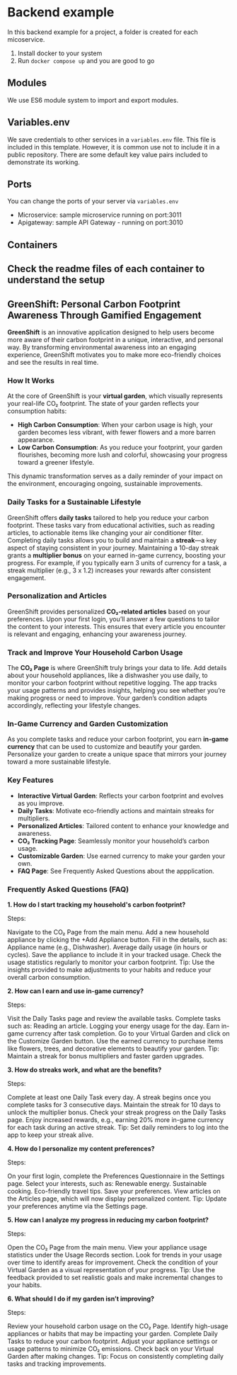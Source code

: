 # Backend example

In this backend example for a project, a folder is created for each micoservice. 

1. Install docker to your system
2. Run `docker compose up` and you are good to go

## Modules

We use ES6 module system to import and export modules.

## Variables.env

We save credentials to other services in a `variables.env` file. This file is included in this template. However, it is common use not to include it in a public repository. There are some default key value pairs included to demonstrate its working.

## Ports

You can change the ports of your server via `variables.env`

- Microservice: sample microservice running on port:3011
- Apigateway: sample API Gateway - running on port:3010

## Containers

Check the readme files of each container to understand the setup
------------------------------------------------------------------------------------------------------------------

## GreenShift: Personal Carbon Footprint Awareness Through Gamified Engagement

**GreenShift** is an innovative application designed to help users become more aware of their carbon footprint in a unique, interactive, and personal way. By transforming environmental awareness into an engaging experience, GreenShift motivates you to make more eco-friendly choices and see the results in real time.

### How It Works

At the core of GreenShift is your **virtual garden**, which visually represents your real-life CO₂ footprint. The state of your garden reflects your consumption habits:

- **High Carbon Consumption**: When your carbon usage is high, your garden becomes less vibrant, with fewer flowers and a more barren appearance.
- **Low Carbon Consumption**: As you reduce your footprint, your garden flourishes, becoming more lush and colorful, showcasing your progress toward a greener lifestyle.

This dynamic transformation serves as a daily reminder of your impact on the environment, encouraging ongoing, sustainable improvements.

### Daily Tasks for a Sustainable Lifestyle

GreenShift offers **daily tasks** tailored to help you reduce your carbon footprint. These tasks vary from educational activities, such as reading articles, to actionable items like changing your air conditioner filter. Completing daily tasks allows you to build and maintain a **streak**—a key aspect of staying consistent in your journey. Maintaining a 10-day streak grants a **multiplier bonus** on your earned in-game currency, boosting your progress. For example, if you typically earn 3 units of currency for a task, a streak multiplier (e.g., 3 x 1.2) increases your rewards after consistent engagement.

### Personalization and Articles

GreenShift provides personalized **CO₂-related articles** based on your preferences. Upon your first login, you’ll answer a few questions to tailor the content to your interests. This ensures that every article you encounter is relevant and engaging, enhancing your awareness journey.

### Track and Improve Your Household Carbon Usage

The **CO₂ Page** is where GreenShift truly brings your data to life. Add details about your household appliances, like a dishwasher you use daily, to monitor your carbon footprint without repetitive logging. The app tracks your usage patterns and provides insights, helping you see whether you’re making progress or need to improve. Your garden’s condition adapts accordingly, reflecting your lifestyle changes.

### In-Game Currency and Garden Customization

As you complete tasks and reduce your carbon footprint, you earn **in-game currency** that can be used to customize and beautify your garden. Personalize your garden to create a unique space that mirrors your journey toward a more sustainable lifestyle.

### Key Features

- **Interactive Virtual Garden**: Reflects your carbon footprint and evolves as you improve.
- **Daily Tasks**: Motivate eco-friendly actions and maintain streaks for multipliers.
- **Personalized Articles**: Tailored content to enhance your knowledge and awareness.
- **CO₂ Tracking Page**: Seamlessly monitor your household’s carbon usage.
- **Customizable Garden**: Use earned currency to make your garden your own.
- **FAQ Page**: See Frequently Asked Questions about the appplication.


### Frequently Asked Questions (FAQ)
**1. How do I start tracking my household's carbon footprint?**

Steps:

Navigate to the CO₂ Page from the main menu.
Add a new household appliance by clicking the +Add Appliance button.
Fill in the details, such as:
Appliance name (e.g., Dishwasher).
Average daily usage (in hours or cycles).
Save the appliance to include it in your tracked usage.
Check the usage statistics regularly to monitor your carbon footprint.
Tip: Use the insights provided to make adjustments to your habits and reduce your overall carbon consumption.

**2. How can I earn and use in-game currency?**

Steps:

Visit the Daily Tasks page and review the available tasks.
Complete tasks such as:
Reading an article.
Logging your energy usage for the day.
Earn in-game currency after task completion.
Go to your Virtual Garden and click on the Customize Garden button.
Use the earned currency to purchase items like flowers, trees, and decorative elements to beautify your garden.
Tip: Maintain a streak for bonus multipliers and faster garden upgrades.

**3. How do streaks work, and what are the benefits?**

Steps:

Complete at least one Daily Task every day.
A streak begins once you complete tasks for 3 consecutive days.
Maintain the streak for 10 days to unlock the multiplier bonus.
Check your streak progress on the Daily Tasks page.
Enjoy increased rewards, e.g., earning 20% more in-game currency for each task during an active streak.
Tip: Set daily reminders to log into the app to keep your streak alive.

**4. How do I personalize my content preferences?**

Steps:

On your first login, complete the Preferences Questionnaire in the Settings page.
Select your interests, such as:
Renewable energy.
Sustainable cooking.
Eco-friendly travel tips.
Save your preferences.
View articles on the Articles page, which will now display personalized content.
Tip: Update your preferences anytime via the Settings page.

**5. How can I analyze my progress in reducing my carbon footprint?**

Steps:

Open the CO₂ Page from the main menu.
View your appliance usage statistics under the Usage Records section.
Look for trends in your usage over time to identify areas for improvement.
Check the condition of your Virtual Garden as a visual representation of your progress.
Tip: Use the feedback provided to set realistic goals and make incremental changes to your habits.

**6. What should I do if my garden isn’t improving?**

Steps:

Review your household carbon usage on the CO₂ Page.
Identify high-usage appliances or habits that may be impacting your garden.
Complete Daily Tasks to reduce your carbon footprint.
Adjust your appliance settings or usage patterns to minimize CO₂ emissions.
Check back on your Virtual Garden after making changes.
Tip: Focus on consistently completing daily tasks and tracking improvements.

